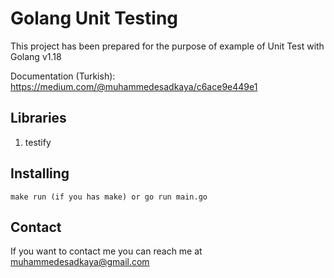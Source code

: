 # Golang Unit Testing

This project has been prepared for the purpose of example of Unit Test with Golang v1.18

Documentation (Turkish): https://medium.com/@muhammedesadkaya/c6ace9e449e1

## Libraries

1. testify

## Installing

```
make run (if you has make) or go run main.go
```

## Contact

If you want to contact me you can reach me at <muhammedesadkaya@gmail.com>